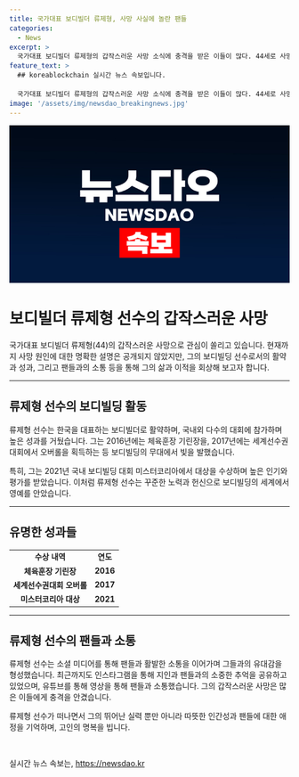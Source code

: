 ```yaml
---
title: 국가대표 보디빌더 류제형, 사망 사실에 놀란 팬들
categories:
  - News
excerpt: >
  국가대표 보디빌더 류제형의 갑작스러운 사망 소식에 충격을 받은 이들이 많다. 44세로 사망한 그는 보디빌딩 국내외에서 활약했으며, 미스터코리아 대회에서 수상한 바 있다. 그의 사망 원인은 아직 공개되지 않았지만, 그가 활발하게 활동하던 이전 날까지 SNS에 글과 영상을 올리며 팬들과 소통했던 사실이 암울한 소식과 대비된다. 현재 그의 SNS에는 지인과 팬들의 추모글이 남겨지고 있다.
feature_text: >
  ## koreablockchain 실시간 뉴스 속보입니다.

  국가대표 보디빌더 류제형의 갑작스러운 사망 소식에 충격을 받은 이들이 많다. 44세로 사망한 그는 보디빌딩 국내외에서 활약했으며, 미스터코리아 대회에서 수상한 바 있다. 그의 사망 원인은 아직 공개되지 않았지만, 그가 활발하게 활동하던 이전 날까지 SNS에 글과 영상을 올리며 팬들과 소통했던 사실이 암울한 소식과 대비된다. 현재 그의 SNS에는 지인과 팬들의 추모글이 남겨지고 있다.
image: '/assets/img/newsdao_breakingnews.jpg'
---
```


<p><img src="/assets/img/newsdao_breakingnews.jpg" alt="koreablockchain 속보" /></p>

<h1 data-ke-size="size26">보디빌더 류제형 선수의 갑작스러운 사망</h1>

<p data-ke-size="size16">국가대표 보디빌더 류제형(44)의 갑작스러운 사망으로 관심이 쏠리고 있습니다. 현재까지 사망 원인에 대한 명확한 설명은 공개되지 않았지만, 그의 보디빌딩 선수로서의 활약과 성과, 그리고 팬들과의 소통 등을 통해 그의 삶과 이적을 회상해 보고자 합니다.</p>

<hr>

<h2 data-ke-size="size26">류제형 선수의 보디빌딩 활동</h2>

<p data-ke-size="size16">류제형 선수는 한국을 대표하는 보디빌더로 활약하며, 국내외 다수의 대회에 참가하며 높은 성과를 거뒀습니다. 그는 2016년에는 체육훈장 기린장을, 2017년에는 세계선수권대회에서 오버롤을 획득하는 등 보디빌딩의 무대에서 빛을 발했습니다.</p>

<p data-ke-size="size16">특히, 그는 2021년 국내 보디빌딩 대회 미스터코리아에서 대상을 수상하며 높은 인기와 평가를 받았습니다. 이처럼 류제형 선수는 꾸준한 노력과 헌신으로 보디빌딩의 세계에서 영예를 안았습니다.</p>

<hr>

<h2 data-ke-size="size26">유명한 성과들</h2>

<table>
  <tr>
    <td style="text-align: center; height: 17px;"><b>수상 내역</b></td>
    <td style="text-align: center; height: 17px;"><b>연도</b></td>
  </tr>
  <tr>
    <td style="text-align: center; height: 17px;"><b>체육훈장 기린장</b></td>
    <td style="text-align: center; height: 17px;"><b>2016</b></td>
  </tr>
  <tr>
    <td style="text-align: center; height: 17px;"><b>세계선수권대회 오버롤</b></td>
    <td style="text-align: center; height: 17px;"><b>2017</b></td>
  </tr>
  <tr>
    <td style="text-align: center; height: 17px;"><b>미스터코리아 대상</b></td>
    <td style="text-align: center; height: 17px;"><b>2021</b></td>
  </tr>
</table>

<hr>

<h2 data-ke-size="size26">류제형 선수의 팬들과 소통</h2>

<p data-ke-size="size16">류제형 선수는 소셜 미디어를 통해 팬들과 활발한 소통을 이어가며 그들과의 유대감을 형성했습니다. 최근까지도 인스타그램을 통해 지인과 팬들과의 소중한 추억을 공유하고 있었으며, 유튜브를 통해 영상을 통해 팬들과 소통했습니다. 그의 갑작스러운 사망은 많은 이들에게 충격을 안겼습니다.</p>

<p data-ke-size="size16">류제형 선수가 떠나면서 그의 뛰어난 실력 뿐만 아니라 따뜻한 인간성과 팬들에 대한 애정을 기억하며, 고인의 명복을 빕니다.</p>

<p data-ke-size="size16">&nbsp;</p>
실시간 뉴스 속보는, <a href="https://newsdao.kr" rel="dofollow">https://newsdao.kr</a>


